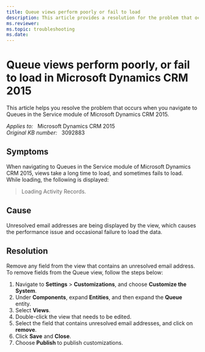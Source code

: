 ```yaml
---
title: Queue views perform poorly or fail to load
description: This article provides a resolution for the problem that occurs when you navigate to Queues in the Service module of Microsoft Dynamics CRM 2015.
ms.reviewer: 
ms.topic: troubleshooting
ms.date: 
---
```

# Queue views perform poorly, or fail to load in Microsoft Dynamics CRM 2015

This article helps you resolve the problem that occurs when you navigate to Queues in the Service module of Microsoft Dynamics CRM 2015.

_Applies to:_ &nbsp; Microsoft Dynamics CRM 2015  
_Original KB number:_ &nbsp; 3092883

## Symptoms

When navigating to Queues in the Service module of Microsoft Dynamics CRM 2015, views take a long time to load, and sometimes fails to load. While loading, the following is displayed:

> Loading Activity Records.

## Cause

Unresolved email addresses are being displayed by the view, which causes the performance issue and occasional failure to load the data.

## Resolution

Remove any field from the view that contains an unresolved email address. To remove fields from the Queue view, follow the steps below:

1. Navigate to **Settings** > **Customizations**, and choose **Customize the System**.
1. Under **Components**, expand **Entities**, and then expand the **Queue** entity.
1. Select **Views**.
1. Double-click the view that needs to be edited.
1. Select the field that contains unresolved email addresses, and click on **remove**.
1. Click **Save** and **Close**.
1. Choose **Publish** to publish customizations.
